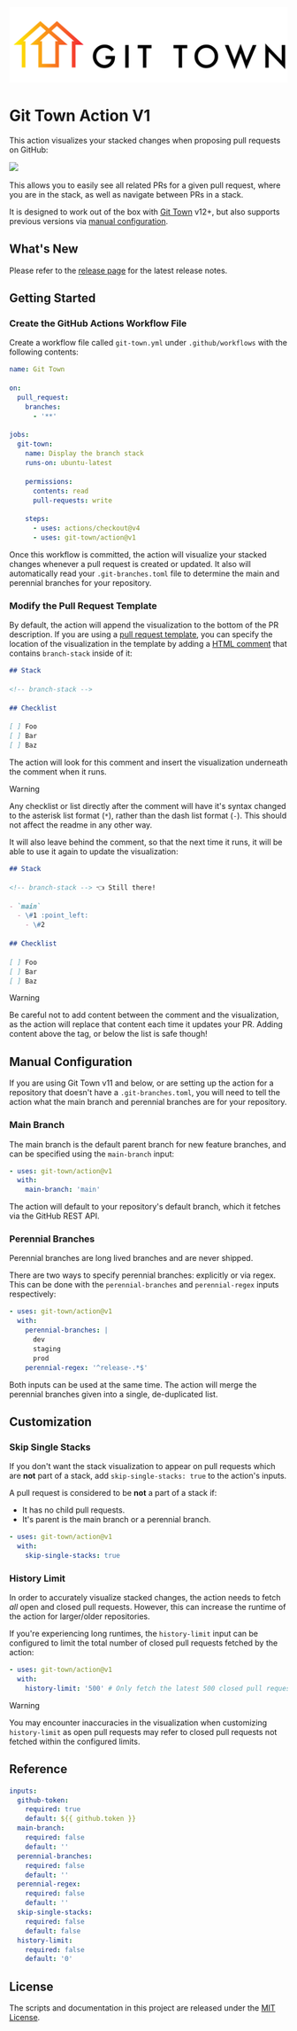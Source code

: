 <p align="center">
  <picture>
    <source media="(prefers-color-scheme: light)" srcset="https://raw.githubusercontent.com/git-town/git-town/main/website/src/logo.svg">
    <source media="(prefers-color-scheme: dark)" srcset="https://raw.githubusercontent.com/git-town/git-town/main/website/src/logo-dark.svg">
    <img alt="Git Town logo" src="https://raw.githubusercontent.com/git-town/git-town/main/website/src/logo.svg">
  </picture>
</p>

# Git Town Action V1

This action visualizes your stacked changes when proposing pull requests on GitHub:

![](./docs/example-visualization.png)

This allows you to easily see all related PRs for a given pull request, where
you are in the stack, as well as navigate between PRs in a stack.

It is designed to work out of the box with [Git Town](https://github.com/git-town/git-town) v12+,
but also supports previous versions via [manual configuration](#manual-configuration).

## What's New

Please refer to the [release page](https://github.com/git-town/action/releases/latest) for
the latest release notes.

## Getting Started

### Create the GitHub Actions Workflow File

Create a workflow file called `git-town.yml` under `.github/workflows` with the following
contents:

```yaml
name: Git Town

on:
  pull_request:
    branches:
      - '**'

jobs:
  git-town:
    name: Display the branch stack
    runs-on: ubuntu-latest

    permissions:
      contents: read
      pull-requests: write

    steps:
      - uses: actions/checkout@v4
      - uses: git-town/action@v1
```

Once this workflow is committed, the action will visualize your stacked changes
whenever a pull request is created or updated. It also will automatically read
your `.git-branches.toml` file to determine the main and perennial branches for
your repository.

### Modify the Pull Request Template

By default, the action will append the visualization to the bottom of the PR description.
If you are using a [pull request template](https://docs.github.com/en/communities/using-templates-to-encourage-useful-issues-and-pull-requests/creating-a-pull-request-template-for-your-repository),
you can specify the location of the visualization in the template by adding a [HTML comment](https://docs.github.com/en/get-started/writing-on-github/getting-started-with-writing-and-formatting-on-github/basic-writing-and-formatting-syntax#hiding-content-with-comments)
that contains `branch-stack` inside of it:

```md
## Stack

<!-- branch-stack -->

## Checklist

[ ] Foo
[ ] Bar
[ ] Baz
```

The action will look for this comment and insert the visualization underneath the comment
when it runs.

> [!WARNING]
> Any checklist or list directly after the comment will have it's syntax changed to
> the asterisk list format (`*`), rather than the dash list format (`-`). This should
> not affect the readme in any other way.

It will also leave behind the comment, so that the next time it runs, it will
be able to use it again to update the visualization:

```md
## Stack

<!-- branch-stack --> 👈 Still there!

- `main`
  - \#1 :point_left:
    - \#2

## Checklist

[ ] Foo
[ ] Bar
[ ] Baz
```

> [!WARNING]
> Be careful not to add content between the comment and the
> visualization, as the action will replace that content each time it
> updates your PR. Adding content above the tag, or below the list is
> safe though!

## Manual Configuration

If you are using Git Town v11 and below, or are setting up the action for a repository
that doesn't have a `.git-branches.toml`, you will need to tell the action what the
main branch and perennial branches are for your repository.

### Main Branch

The main branch is the default parent branch for new feature branches, and can be
specified using the `main-branch` input:

```yaml
- uses: git-town/action@v1
  with:
    main-branch: 'main'
```

The action will default to your repository's default branch, which it fetches via
the GitHub REST API.

### Perennial Branches

Perennial branches are long lived branches and are never shipped.

There are two ways to specify perennial branches: explicitly or via regex. This can
be done with the `perennial-branches` and `perennial-regex` inputs respectively:

```yaml
- uses: git-town/action@v1
  with:
    perennial-branches: |
      dev
      staging
      prod
    perennial-regex: '^release-.*$'
```

Both inputs can be used at the same time. The action will merge the perennial
branches given into a single, de-duplicated list.

## Customization

### Skip Single Stacks

If you don't want the stack visualization to appear on pull requests which are **not** part
of a stack, add `skip-single-stacks: true` to the action's inputs.

A pull request is considered to be **not** a part of a stack if:
- It has no child pull requests.
- It's parent is the main branch or a perennial branch.

```yaml
- uses: git-town/action@v1
  with:
    skip-single-stacks: true
```

### History Limit

In order to accurately visualize stacked changes, the action needs to fetch _all_ open
and closed pull requests. However, this can increase the runtime of the action for
larger/older repositories.

If you're experiencing long runtimes, the `history-limit` input can be configured to
limit the total number of closed pull requests fetched by the action:

```yaml
- uses: git-town/action@v1
  with:
    history-limit: '500' # Only fetch the latest 500 closed pull requests
```

> [!WARNING]
> You may encounter inaccuracies in the visualization when customizing `history-limit` as
> open pull requests may refer to closed pull requests not fetched within the configured
> limits.

## Reference

```yaml
inputs:
  github-token:
    required: true
    default: ${{ github.token }}
  main-branch:
    required: false
    default: ''
  perennial-branches:
    required: false
    default: ''
  perennial-regex:
    required: false
    default: ''
  skip-single-stacks:
    required: false
    default: false
  history-limit:
    required: false
    default: '0'
```


## License

The scripts and documentation in this project are released under the [MIT License](LICENSE).
